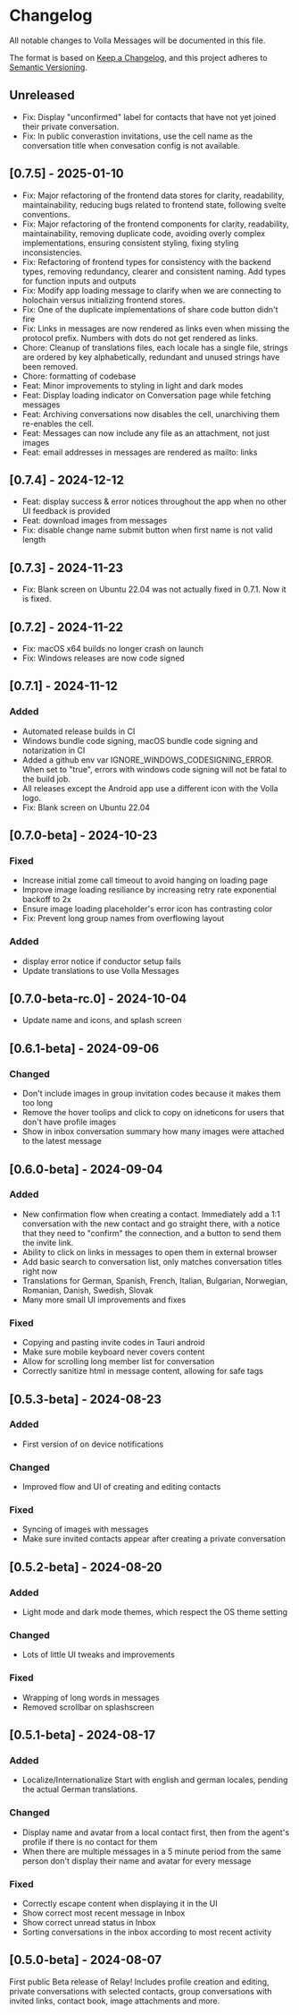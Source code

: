 # Changelog
All notable changes to Volla Messages will be documented in this file.

The format is based on [Keep a Changelog](https://keepachangelog.com/en/1.0.0/),
and this project adheres to [Semantic Versioning](https://semver.org/spec/v2.0.0.html).

## Unreleased

- Fix: Display "unconfirmed" label for contacts that have not yet joined their private conversation.
- Fix: In public converastion invitations, use the cell name as the conversation title when convesation config is not available.

## [0.7.5] - 2025-01-10

- Fix: Major refactoring of the frontend data stores for clarity, readability, maintainability, reducing bugs related to frontend state, following svelte conventions.
- Fix: Major refactoring of the frontend components for clarity, readability, maintainability, removing duplicate code, avoiding overly complex implementations, ensuring consistent styling, fixing styling inconsistencies.
- Fix: Refactoring of frontend types for consistency with the backend types, removing redundancy, clearer and consistent naming. Add types for function inputs and outputs
- Fix: Modify app loading message to clarify when we are connecting to holochain versus initializing frontend stores.
- Fix: One of the duplicate implementations of share code button didn't fire
- Fix: Links in messages are now rendered as links even when missing the protocol prefix. Numbers with dots do not get rendered as links.
- Chore: Cleanup of translations files, each locale has a single file, strings are ordered by key alphabetically, redundant and unused strings have been removed.
- Chore: formatting of codebase
- Feat: Minor improvements to styling in light and dark modes
- Feat: Display loading indicator on Conversation page while fetching messages
- Feat: Archiving conversations now disables the cell, unarchiving them re-enables the cell.
- Feat: Messages can now include any file as an attachment, not just images
- Feat: email addresses in messages are rendered as mailto: links

## [0.7.4] - 2024-12-12

- Feat: display success & error notices throughout the app when no other UI feedback is provided
- Feat: download images from messages
- Fix: disable change name submit button when first name is not valid length

## [0.7.3] - 2024-11-23
- Fix: Blank screen on Ubuntu 22.04 was not actually fixed in 0.7.1. Now it is fixed.

## [0.7.2] - 2024-11-22
- Fix: macOS x64 builds no longer crash on launch
- Fix: Windows releases are now code signed

## [0.7.1] - 2024-11-12

### Added
- Automated release builds in CI
- Windows bundle code signing, macOS bundle code signing and notarization in CI
- Added a github env var IGNORE_WINDOWS_CODESIGNING_ERROR. When set to "true", errors with windows code signing will not be fatal to the build job.
- All releases except the Android app use a different icon with the Volla logo.
- Fix: Blank screen on Ubuntu 22.04

## [0.7.0-beta] - 2024-10-23

### Fixed
- Increase initial zome call timeout to avoid hanging on loading page
- Improve image loading resiliance by increasing retry rate exponential backoff to 2x
- Ensure image loading placeholder's error icon has contrasting color
- Fix: Prevent long group names from overflowing layout

### Added
- display error notice if conductor setup fails
- Update translations to use Volla Messages

## [0.7.0-beta-rc.0] - 2024-10-04

- Update name and icons, and splash screen

## [0.6.1-beta] - 2024-09-06

### Changed
- Don't include images in group invitation codes because it makes them too long
- Remove the hover toolips and click to copy on idneticons for users that don't have profile images
- Show in inbox conversation summary how many images were attached to the latest message

## [0.6.0-beta] - 2024-09-04

### Added
- New confirmation flow when creating a contact. Immediately add a 1:1 conversation with the new contact and go straight there, with a notice that they need to "confirm" the connection, and a button to send them the invite link.
- Ability to click on links in messages to open them in external browser
- Add basic search to conversation list, only matches conversation titles right now
- Translations for German, Spanish, French, Italian, Bulgarian, Norwegian, Romanian, Danish, Swedish, Slovak
- Many more small UI improvements and fixes

### Fixed
- Copying and pasting invite codes in Tauri android
- Make sure mobile keyboard never covers content
- Allow for scrolling long member list for conversation
- Correctly sanitize html in message content, allowing for safe tags

## [0.5.3-beta] - 2024-08-23

### Added
- First version of on device notifications

### Changed
- Improved flow and UI of creating and editing contacts

### Fixed
- Syncing of images with messages
- Make sure invited contacts appear after creating a private conversation

## [0.5.2-beta] - 2024-08-20

### Added
- Light mode and dark mode themes, which respect the OS theme setting

### Changed
- Lots of little UI tweaks and improvements

### Fixed
- Wrapping of long words in messages
- Removed scrollbar on splashscreen

## [0.5.1-beta] - 2024-08-17

### Added
- Localize/Internationalize  Start with english and german locales, pending the actual German translations.

### Changed
- Display name and avatar from a local contact first, then from the agent's profile if there is no contact for them
- When there are multiple messages in a 5 minute period from the same person don't display their name and avatar for every message

### Fixed
- Correctly escape content when displaying it in the UI
- Show correct most recent message in Inbox
- Show correct unread status in Inbox
- Sorting conversations in the inbox according to most recent activity

## [0.5.0-beta] - 2024-08-07
First public Beta release of Relay! Includes profile creation and editing, private conversations with selected contacts, group conversations with invited links, contact book, image attachments and more.